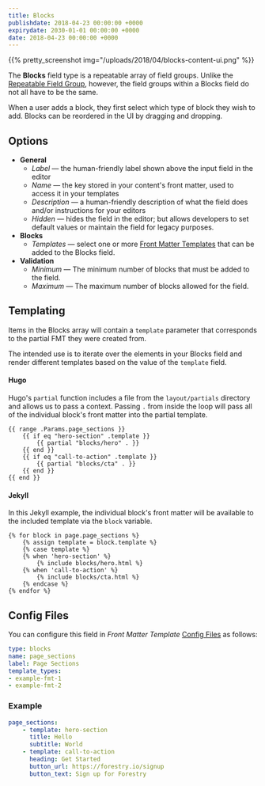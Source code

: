 ```yaml
---
title: Blocks
publishdate: 2018-04-23 00:00:00 +0000
expirydate: 2030-01-01 00:00:00 +0000
date: 2018-04-23 00:00:00 +0000
---
```


{{% pretty_screenshot img="/uploads/2018/04/blocks-content-ui.png" %}}

The **Blocks** field type is a repeatable array of field groups. Unlike the [Repeatable Field Group](/docs/settings/fields/repeatable-field-group), however, the field groups within a Blocks field do not all have to be the same.

When a user adds a block, they first select which type of block they wish to add. Blocks can be reordered in the UI by dragging and dropping.

## Options

- **General**
  - *Label* &mdash; the human-friendly label shown above the input field in the editor
  - *Name* &mdash; the key stored in your content's front matter, used to access it in your templates
  - *Description* &mdash; a human-friendly description of what the field does and/or instructions for your editors
  - *Hidden* &mdash; hides the field in the editor; but allows developers to set default values or maintain the field for legacy purposes.
- **Blocks**
  - *Templates* &mdash; select one or more [Front Matter Templates](/docs/settings/front-matter-templates/) that can be added to the Blocks field.
- **Validation**
  - *Minimum* &mdash; The minimum number of blocks that must be added to the field.
  - *Maximum* &mdash; The maximum number of blocks allowed for the field.

## Templating

Items in the Blocks array will contain a `template` parameter that corresponds to the partial FMT they were created from.

The intended use is to iterate over the elements in your Blocks field and render different templates based on the value of the `template` field.

#### Hugo

Hugo's `partial` function includes a file from the `layout/partials` directory and allows us to pass a context. Passing `.` from inside the loop will pass all of the individual block's front matter into the partial template.

```
{{ range .Params.page_sections }}
    {{ if eq "hero-section" .template }}
        {{ partial "blocks/hero" . }}
    {{ end }}
    {{ if eq "call-to-action" .template }}
        {{ partial "blocks/cta" . }}
    {{ end }}
{{ end }}
```

#### Jekyll

In this Jekyll example, the individual block's front matter will be available to the included template via the `block` variable.

```
{% for block in page.page_sections %}
    {% assign template = block.template %}
    {% case template %}
    {% when 'hero-section' %}
        {% include blocks/hero.html %}
    {% when 'call-to-action' %}
        {% include blocks/cta.html %}
    {% endcase %}
{% endfor %}
```

## Config Files
You can configure this field in _Front Matter Template_ [Config Files](/docs/settings/config-files/) as follows:

```yaml
type: blocks
name: page_sections
label: Page Sections
template_types:
- example-fmt-1
- example-fmt-2
```

### Example
```yaml
page_sections:
    - template: hero-section
      title: Hello
      subtitle: World
    - template: call-to-action
      heading: Get Started
      button_url: https://forestry.io/signup
      button_text: Sign up for Forestry
```
